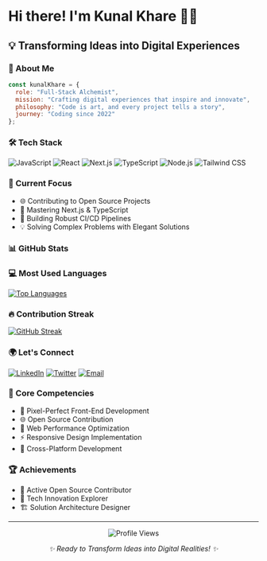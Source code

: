 # Hi there! I'm Kunal Khare 👋🚀

## 💡 Transforming Ideas into Digital Experiences

### 🌟 About Me
```javascript
const kunalKhare = {
  role: "Full-Stack Alchemist",
  mission: "Crafting digital experiences that inspire and innovate",
  philosophy: "Code is art, and every project tells a story",
  journey: "Coding since 2022"
};
```

### 🛠️ Tech Stack
![JavaScript](https://img.shields.io/badge/JavaScript-F7DF1E?style=for-the-badge&logo=javascript&logoColor=black)
![React](https://img.shields.io/badge/React-20232A?style=for-the-badge&logo=react&logoColor=61DAFB)
![Next.js](https://img.shields.io/badge/Next.js-000000?style=for-the-badge&logo=nextdotjs&logoColor=white)
![TypeScript](https://img.shields.io/badge/TypeScript-007ACC?style=for-the-badge&logo=typescript&logoColor=white)
![Node.js](https://img.shields.io/badge/Node.js-43853D?style=for-the-badge&logo=node.js&logoColor=white)
![Tailwind CSS](https://img.shields.io/badge/Tailwind_CSS-38B2AC?style=for-the-badge&logo=tailwind-css&logoColor=white)

### 🚀 Current Focus
- 🌐 Contributing to Open Source Projects
- 🧠 Mastering Next.js & TypeScript
- 🔧 Building Robust CI/CD Pipelines
- 💡 Solving Complex Problems with Elegant Solutions

### 📊 GitHub Stats

### 💻 Most Used Languages
[![Top Languages](https://github-readme-stats.vercel.app/api/top-langs/?username=kunaldevxxx&layout=compact&theme=radical&langs_count=8&card_width=445)](https://github.com/kunaldevxxx/github-readme-stats)

### 🔥 Contribution Streak
[![GitHub Streak](https://github-readme-streak-stats.herokuapp.com/?user=kunaldevxxx&theme=radical&date_format=M%20j%5B%2C%20Y%5D&dates=737373&ring=e2486d&fire=e2486d&stroke=00000000&currStreakNum=e2486d&currStreakLabel=e2486d&border=00000000)](https://git.io/streak-stats)

### 🌍 Let's Connect
[![LinkedIn](https://img.shields.io/badge/LinkedIn-0077B5?style=for-the-badge&logo=linkedin&logoColor=white)](https://www.linkedin.com/in/kunaldevxxx/)
[![Twitter](https://img.shields.io/badge/Twitter-1DA1F2?style=for-the-badge&logo=twitter&logoColor=white)](https://twitter.com/kunal_devxx)
[![Email](https://img.shields.io/badge/Email-D14836?style=for-the-badge&logo=gmail&logoColor=white)](mailto:KunalKhare2004@gmail.com)

### 💎 Core Competencies
- 🎨 Pixel-Perfect Front-End Development
- 🌐 Open Source Contribution
- 🚀 Web Performance Optimization
- ⚡ Responsive Design Implementation
- 📱 Cross-Platform Development

### 🏆 Achievements
- 🌟 Active Open Source Contributor
- 🔬 Tech Innovation Explorer
- 🏗️ Solution Architecture Designer

---

<p align="center">
  <img src="https://komarev.com/ghpvc/?username=kunaldevxxx&color=blueviolet&style=flat-square" alt="Profile Views" />
</p>

<p align="center">
  <i>✨ Ready to Transform Ideas into Digital Realities! ✨</i>
</p>
